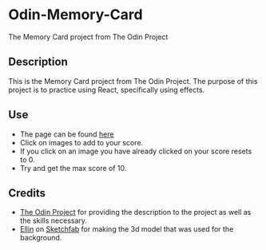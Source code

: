 # Odin-Memory-Card
The Memory Card project from The Odin Project

## Description
This is the Memory Card project from The Odin Project. The purpose of this project is to practice using React, specifically using effects.

## Use
* The page can be found [here](https://dalexfunk-memory-card.netlify.app/)
* Click on images to add to your score.
* If you click on an image you have already clicked on your score resets to 0.
* Try and get the max score of 10.

## Credits
* [The Odin Project](https://www.theodinproject.com) for providing the description to the project as well as the skills necessary.
* [Ellin](https://sketchfab.com/ElinHohler) on [Sketchfab](https://sketchfab.com/3d-models/jedi-council-baked-a0dcc01e19b24903a7a7fb00684eed8f) for making the 3d model that was used for the background.
